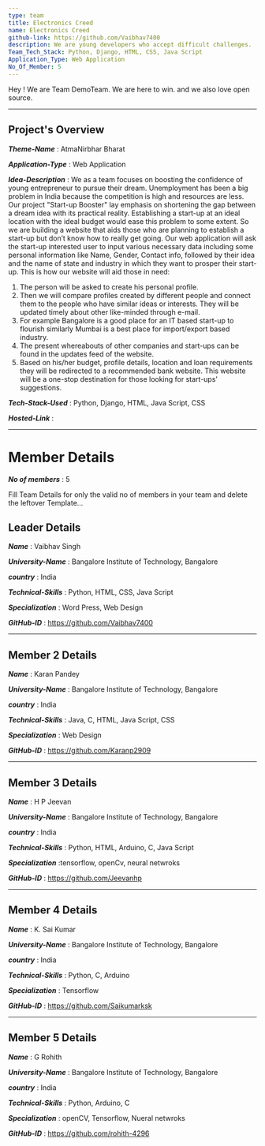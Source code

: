 ```yaml
---
type: team                                                        
title: Electronics Creed
name: Electronics Creed
github-link: https://github.com/Vaibhav7400
description: We are young developers who accept difficult challenges.
Team_Tech_Stack: Python, Django, HTML, CSS, Java Script
Application_Type: Web Application
No_Of_Member: 5
---
```


Hey ! We are Team DemoTeam. We are here to win. and we also love open source.

---

## Project's Overview

_**Theme-Name**_ : AtmaNirbhar Bharat

_**Application-Type**_ :   Web Application

_**Idea-Description**_ :   We as a team focuses on boosting the confidence of young entrepreneur to pursue their dream. Unemployment has been a big problem in India because the competition is high and resources are less. Our project "Start-up Booster" lay emphasis on shortening the gap between a dream idea with its practical reality. Establishing a start-up at an ideal location with the ideal budget would ease this problem to some extent. So we are building a website that aids those who are planning to establish a start-up but don’t know how to really get going. Our web application will ask the start-up interested user to input various necessary data including some personal information like Name, Gender, Contact info, followed by their idea and the name of state and industry in which they want to prosper their start-up.
This is how our website will aid those in need:
1.	The person will be asked to create his personal profile.
2.	Then we will compare profiles created by different people and connect them to the people who have similar ideas or interests. They will be updated timely about other like-minded through e-mail.
3.	For example Bangalore is a good place for an IT based start-up to flourish similarly Mumbai is a best place for import/export based industry.
4.	The present whereabouts of other companies and start-ups can be found in the updates feed of the website.
5.	Based on his/her budget, profile details, location and loan requirements they will be redirected to a recommended bank website.
This website will be a one-stop destination for those looking for start-ups’ suggestions.

_**Tech-Stack-Used**_ :   Python, Django, HTML, Java Script, CSS

<!-- _**GitHub-Link**_ :   https://github.com/rohith-4296/Code_For_Hackathon -->

_**Hosted-Link**_ : 

---

# Member Details

_**No of members**_ : 5

Fill Team Details for only the valid no of members in your team and delete the leftover Template...

## Leader Details

_**Name**_ : Vaibhav Singh

_**University-Name**_ : Bangalore Institute of Technology, Bangalore

_**country**_ : India
 
_**Technical-Skills**_ : Python, HTML, CSS, Java Script

_**Specialization**_ : Word Press, Web Design

_**GitHub-ID**_ :   https://github.com/Vaibhav7400


---

## Member 2 Details

_**Name**_ : Karan Pandey

_**University-Name**_ : Bangalore Institute of Technology, Bangalore

_**country**_ : India
 
_**Technical-Skills**_ : Java, C, HTML, Java Script, CSS

_**Specialization**_ : Web Design

_**GitHub-ID**_ :   https://github.com/Karanp2909

---

## Member 3 Details

_**Name**_ : H P Jeevan

_**University-Name**_ : Bangalore Institute of Technology, Bangalore

_**country**_ : India
 
_**Technical-Skills**_ : Python, HTML, Arduino, C, Java Script

_**Specialization**_ :tensorflow, openCv, neural netwroks

_**GitHub-ID**_ :   https://github.com/Jeevanhp

---

## Member 4 Details

_**Name**_ :  K. Sai Kumar

_**University-Name**_ : Bangalore Institute of Technology, Bangalore

_**country**_ : India 
 
_**Technical-Skills**_ : Python, C, Arduino

_**Specialization**_ : Tensorflow

_**GitHub-ID**_ :  https://github.com/Saikumarksk

---

## Member 5 Details

_**Name**_ : G Rohith  

_**University-Name**_ : Bangalore Institute of Technology, Bangalore

_**country**_ : India
 
_**Technical-Skills**_ : Python, Arduino, C

_**Specialization**_ : openCV, Tensorflow, Nueral netwroks

_**GitHub-ID**_ : https://github.com/rohith-4296


